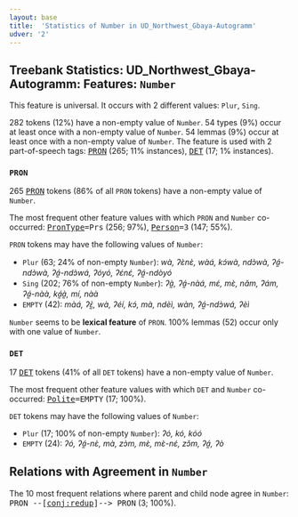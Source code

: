```yaml
---
layout: base
title:  'Statistics of Number in UD_Northwest_Gbaya-Autogramm'
udver: '2'
---
```


## Treebank Statistics: UD_Northwest_Gbaya-Autogramm: Features: `Number`

This feature is universal.
It occurs with 2 different values: `Plur`, `Sing`.

282 tokens (12%) have a non-empty value of `Number`.
54 types (9%) occur at least once with a non-empty value of `Number`.
54 lemmas (9%) occur at least once with a non-empty value of `Number`.
The feature is used with 2 part-of-speech tags: <tt><a href="gya_autogramm-pos-PRON.html">PRON</a></tt> (265; 11% instances), <tt><a href="gya_autogramm-pos-DET.html">DET</a></tt> (17; 1% instances).

### `PRON`

265 <tt><a href="gya_autogramm-pos-PRON.html">PRON</a></tt> tokens (86% of all `PRON` tokens) have a non-empty value of `Number`.

The most frequent other feature values with which `PRON` and `Number` co-occurred: <tt><a href="gya_autogramm-feat-PronType.html">PronType</a></tt><tt>=Prs</tt> (256; 97%), <tt><a href="gya_autogramm-feat-Person.html">Person</a></tt><tt>=3</tt> (147; 55%).

`PRON` tokens may have the following values of `Number`:

* `Plur` (63; 24% of non-empty `Number`): <em>wà, ʔɛ̀nɛ̀, wàá, kɔ́wà, ndɔ̀wà, ʔá̰-ndɔ̀wà, ʔá̰-ndɔ̀wá, ʔóyó, ʔɛ́nɛ́, ʔá̰-ndòyó</em>
* `Sing` (202; 76% of non-empty `Number`): <em>ʔà̰, ʔá̰-nàá, mɛ́, mɛ̀, nǎm, ʔám, ʔá̰-nàà, ká̰à̰, mí, nàà</em>
* `EMPTY` (42): <em>màá, ʔɛ̰̀, wà, ʔéí, kɔ́, mà, ndèì, wàn, ʔá̰-ndɔ̀wá, ʔèì</em>

`Number` seems to be **lexical feature** of `PRON`. 100% lemmas (52) occur only with one value of `Number`.

### `DET`

17 <tt><a href="gya_autogramm-pos-DET.html">DET</a></tt> tokens (41% of all `DET` tokens) have a non-empty value of `Number`.

The most frequent other feature values with which `DET` and `Number` co-occurred: <tt><a href="gya_autogramm-feat-Polite.html">Polite</a></tt><tt>=EMPTY</tt> (17; 100%).

`DET` tokens may have the following values of `Number`:

* `Plur` (17; 100% of non-empty `Number`): <em>ʔó, kó, kóó</em>
* `EMPTY` (24): <em>ʔó, ʔá̰-nɛ̀, mà, zɔ̀m, mɛ̀, mɛ̀-nɛ́, zɔ̌m, ʔá̰, ʔò</em>

## Relations with Agreement in `Number`

The 10 most frequent relations where parent and child node agree in `Number`:
<tt>PRON --[<tt><a href="gya_autogramm-dep-conj-redup.html">conj:redup</a></tt>]--> PRON</tt> (3; 100%).


